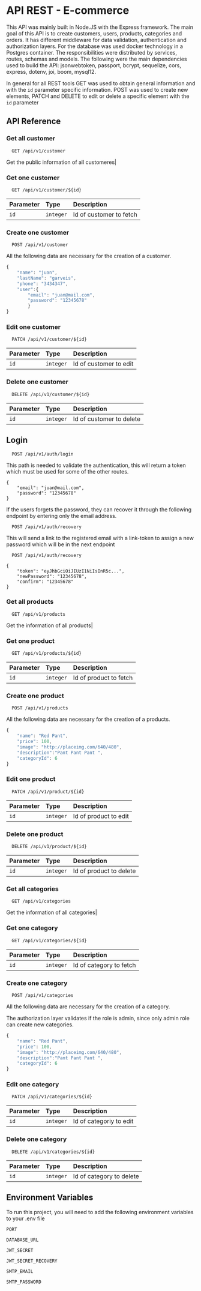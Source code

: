 
# API REST - E-commerce

This API was mainly built in Node.JS with the Express framework. The main goal of this API is to create customers, users, products, categories and orders. It has different middleware for data validation, authentication and authorization layers.  For the database was used docker technology in a Postgres container. The responsibilities were distributed by services, routes, schemas and models. The following were the main dependencies used to build the API: jsonwebtoken, passport, bcrypt, sequelize, cors, express, dotenv, joi, boom, mysql12. 

In general for all REST tools GET was used to obtain general information and with the `id` parameter specific information. POST was used to create new elements, PATCH and DELETE to edit or delete a specific element with the `id` parameter  

## API Reference

### Get all customer

```http
  GET /api/v1/customer
```

Get the public information of all customeres|

### Get one customer

```http
  GET /api/v1/customer/${id}
```

| Parameter | Type     | Description                       |
| :-------- | :------- | :-------------------------------- |
| `id`      | `integer` | Id of customer to fetch |

### Create one customer

```http
  POST /api/v1/customer
```
All the following data are necessary for the creation of a customer.

```javascript
{
	"name": "juan",
	"lastName": "garveis",
	"phone": "3434347",	
	"user":{
		"email": "juan@mail.com",
		"password": "12345678"
		}	
}
```
### Edit one customer

```http
  PATCH /api/v1/customer/${id}
```

| Parameter | Type     | Description                       |
| :-------- | :------- | :-------------------------------- |
| `id`      | `integer` | Id of customer to edit |

### Delete one customer

```http
  DELETE /api/v1/customer/${id}
```

| Parameter | Type     | Description                       |
| :-------- | :------- | :-------------------------------- |
| `id`      | `integer` | Id of customer to delete |

## Login

```http
  POST /api/v1/auth/login
```
This path is needed to validate the authentication, this will return a token which must be used for some of the other routes.

```
{
	"email": "juan@mail.com",
	"password": "12345678"
}
```

If the users forgets the password, they can recover it through the following endpoint by entering only the email address.

```http
  POST /api/v1/auth/recovery
```

This will send a link to the registered email with a link-token to assign a new password which will be in the next endpoint

```http
  POST /api/v1/auth/recovery
```
```
{
	"token": "eyJhbGciOiJIUzI1NiIsInR5c...",
	"newPassword": "12345678",
	"confirm": "12345678"
}

```

### Get all products

```http
  GET /api/v1/products
```

Get the information of all products|

### Get one product

```http
  GET /api/v1/products/${id}
```

| Parameter | Type     | Description                       |
| :-------- | :------- | :-------------------------------- |
| `id`      | `integer` | Id of product to fetch |

### Create one product

```http
  POST /api/v1/products
```
All the following data are necessary for the creation of a products.

```javascript
{
	"name": "Red Pant",
	"price": 100,
	"image": "http://placeimg.com/640/480",
	"description":"Pant Pant Pant ",
	"categoryId": 6
}
```
### Edit one product

```http
  PATCH /api/v1/product/${id}
```

| Parameter | Type     | Description                       |
| :-------- | :------- | :-------------------------------- |
| `id`      | `integer` | Id of product to edit |

### Delete one product

```http
  DELETE /api/v1/product/${id}
```

| Parameter | Type     | Description                       |
| :-------- | :------- | :-------------------------------- |
| `id`      | `integer` | Id of product to delete |

### Get all categories

```http
  GET /api/v1/categories
```

Get the information of all categories|

### Get one category

```http
  GET /api/v1/categories/${id}
```

| Parameter | Type     | Description                       |
| :-------- | :------- | :-------------------------------- |
| `id`      | `integer` | Id of category to fetch |

### Create one category

```http
  POST /api/v1/categories
```
All the following data are necessary for the creation of a category.

The authorization layer validates if the role is admin, since only admin role can create new categories.

```javascript
{
	"name": "Red Pant",
	"price": 100,
	"image": "http://placeimg.com/640/480",
	"description":"Pant Pant Pant ",
	"categoryId": 6
}
```
### Edit one category

```http
  PATCH /api/v1/categories/${id}
```

| Parameter | Type     | Description                       |
| :-------- | :------- | :-------------------------------- |
| `id`      | `integer` | Id of categoriy to edit |

### Delete one category

```http
  DELETE /api/v1/categories/${id}
```

| Parameter | Type     | Description                       |
| :-------- | :------- | :-------------------------------- |
| `id`      | `integer` | Id of category to delete |


## Environment Variables

To run this project, you will need to add the following environment variables to your .env file

`PORT`

`DATABASE_URL`

`JWT_SECRET`

`JWT_SECRET_RECOVERY`

`SMTP_EMAIL`

`SMTP_PASSWORD`


